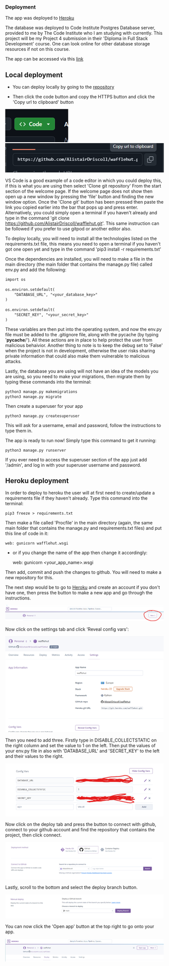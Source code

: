 ### Deployment

The app was deployed to [Heroku](https://heroku.com)

The database was deployed to Code Institute Postgres Database server, provided to me by The Code Institute who I am studying with currently. This project will be my Project 4 submission in their 'Diploma in Full Stack Development' course. One can look online for other database storage resources if not on this course.

The app can be accessed via this [link](https://wafflehut-b72a2da43389.herokuapp.com/)

## Local deployment

- You can deploy locally by going to the [repository](https://github.com/AlistairDriscoll/wafflehut)

- Then click the code button and copy the HTTPS button and click the 'Copy url to clipboard' button

![Code button](documentation/deployment/code-btn.png)
![copy-url button](documentation/deployment/copy-url-btn.png)

VS Code is a good example of a code editor in which you could deploy this, if this is what you are using then select 'Clone git repository' From the start section of the welcome page. If the welcome page does not show then open up a new window by pressing the 'file' button and finding the new window option. Once the 'Clone git' button has been pressed then paste the link you copied earlier into the bar that pops up and press enter. Alternatively, you could simply open a terminal if you haven't already and type in the command 'git clone https://github.com/AlistairDriscoll/wafflehut.git'. This same instruction can be followed if you prefer to use gitpod or another editor also.

To deploy locally, you will need to install all the technologies listed on the requirements.txt file, this means you need to open a terminal if you haven't got one open yet and type in the command 'pip3 install -r requirements.txt'

Once the dependencies are installed, you will need to make a file in the main directory (the main folder that contains the manage.py file) called env.py and add the following:

    
    import os

    os.environ.setdefault(
        "DATABASE_URL", "<your_database_key>" 
    )

    os.environ.setdefault(
        "SECRET_KEY", "<your_secret_key>"
    )

These variables are then put into the operating system, and now the env.py file must be added to the .gitignore file, along with the pycache (by typing '__pycache__/'). All these actions are in place to help protect the user from malicious behaivior. Another thing to note is to keep the debug set to 'False' when the project is not in development, otherwise the user risks sharing private information that could also make them vulnerable to malicious attacks.

Lastly, the database you are using will not have an idea of the models you are using, so you need to make your migrations, then migrate them by typing these commands into the terminal:

    python3 manage.py makemigrations
    python3 manage.py migrate

Then create a superuser for your app

    python3 manage.py createsuperuser

This will ask for a username, email and password, follow the instructions to type them in.

The app is ready to run now! Simply type this command to get it running:

    python3 manage.py runserver

If you ever need to access the superuser section of the app just add '/admin', and log in with your superuser username and password.

## Heroku deployment

In order to deploy to heroku the user will at first need to create/update a requirements file if they haven't already. Type this command into the terminal:

    pip3 freeze > requirements.txt

Then make a file called 'Procfile' in the main directory (again, the same main folder that contains the manage.py and requirements.txt files) and put this line of code in it:

    web: gunicorn wafflehut.wsgi

- or if you change the name of the app then change it accordingly:

    web: gunicorn <your_app_name>.wsgi

Then add, commit and push the changes to github. You will need to make a new repository for this.

The next step would be to go to [Heroku](https://heroku.com) and create an account if you don't have one, then press the button to make a new app and go through the instructions.

![New app button](documentation/deployment/new-app.png)

Now click on the settings tab and click 'Reveal config vars':

![Reveal config vars](documentation/deployment/reveal-config.png)

Then you need to add three. Firstly type in DISABLE_COLLECTSTATIC on the right column and set the value to 1 on the left. Then put the values of your env.py file in also with 'DATABASE_URL' and 'SECRET_KEY' to the left and their values to the right.

![Config vars](documentation/deployment/config-vars.png)

Now click on the deploy tab and press the button to connect with github, connect to your github account and find the repository that contains the project, then click connect.

![Connect with the github repository](documentation/deployment/connect-to-ghub.png)

Lastly, scroll to the bottom and select the deploy branch button.

![Deploy branch button](documentation/deployment/deploy.png)

You can now click the 'Open app' button at the top right to go onto your app.

![Open app button](documentation/deployment/open-app.png)